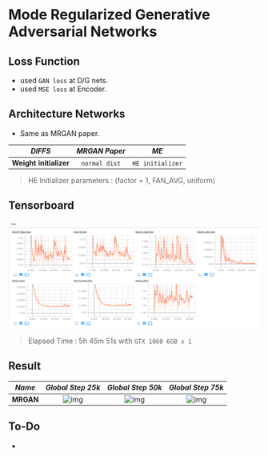 # Mode Regularized Generative Adversarial Networks

## Loss Function

* used ``GAN loss`` at D/G nets.
* used ``MSE loss`` at Encoder.

## Architecture Networks

* Same as MRGAN paper.

*DIFFS* | *MRGAN Paper* | *ME*  |
 :---:  |     :---:      | :---: |
 **Weight initializer** | ``normal dist`` | ``HE initializer`` |
  
> HE Initializer parameters       : (factor = 1, FAN_AVG, uniform)

## Tensorboard

![result](./mrgan_tb.png)

> Elapsed Time : 5h 45m 51s with ``GTX 1060 6GB x 1``

## Result

*Name* | *Global Step 25k* | *Global Step 50k* | *Global Step 75k*
:---: | :---: | :---: | :---:
**MRGAN**      | ![img](./gen_img/train_00025000.png) | ![img](./gen_img/train_00050000.png) | ![img](./gen_img/train_00075000.png)

## To-Do
* 